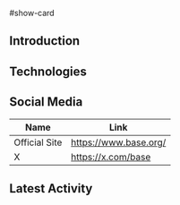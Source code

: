 #show-card 

## Introduction

## Technologies

## Social Media

| Name          | Link                  |
| ------------- | --------------------- |
| Official Site | https://www.base.org/ |
| X             | https://x.com/base    |

## Latest Activity

